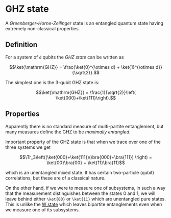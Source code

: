 # GHZ state

A *Greenberger-Horne-Zeilinger* state is an entangled quantum state
having extremely non-classical properties.

## Definition

For a system of ``d`` qubits the *GHZ state* can be written as
```math
\ket{\mathrm{GHZ}} = \frac{\ket{0}^{\otimes d} +
\ket{1}^{\otimes d}}{\sqrt{2}}.
```

The simplest one is the 3-qubit GHZ state is: 
```math
\ket{\mathrm{GHZ}} = \frac{1}{\sqrt{2}}\left( \ket{000}+\ket{111}\right).
```

## Properties

Apparently there is no standard measure of multi-partite entanglement,
but many measures define the GHZ to be *maximally entangled*.

Important property of the GHZ state is that when we trace over one of
the three systems we get
```math
\Tr_3\left((\ket{000}+\ket{111})(\bra{000}+\bra{111}) \right) =
\ket{00}\bra{00} + \ket{11}\bra{11}
```
which is an unentangled mixed state. It has certain two-particle (qubit)
correlations, but these are of a classical nature.

On the other hand, if we were to measure one of subsystems, in such a
way that the measurement distinguishes between the states 0 and 1, we
will leave behind either ``\ket{00}`` or ``\ket{11}`` which are
unentangled pure states. This is unlike the [W
state](aux-definitions/w-state) which leaves bipartite entanglements
even when we measure one of its subsystems.
